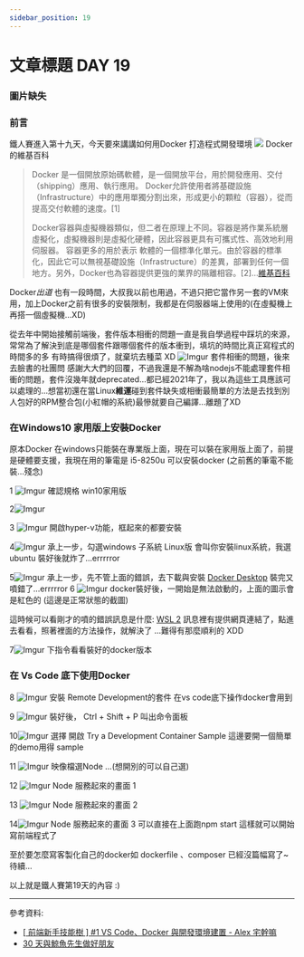 ```yaml
---
sidebar_position: 19
---
```



# 文章標題 DAY 19

### 圖片缺失

### 前言

鐵人賽進入第十九天，今天要來講講如何用Docker 打造程式開發環境
![](https://upload.wikimedia.org/wikipedia/commons/thumb/4/4e/Docker_%28container_engine%29_logo.svg/375px-Docker_%28container_engine%29_logo.svg.png)
Docker 的維基百科
>Docker 是一個開放原始碼軟體，是一個開放平台，用於開發應用、交付（shipping）應用、執行應用。 Docker允許使用者將基礎設施（Infrastructure）中的應用單獨分割出來，形成更小的顆粒（容器），從而提高交付軟體的速度。[1]
>
>Docker容器與虛擬機器類似，但二者在原理上不同。容器是將作業系統層虛擬化，虛擬機器則是虛擬化硬體，因此容器更具有可攜式性、高效地利用伺服器。 容器更多的用於表示 軟體的一個標準化單元。由於容器的標準化，因此它可以無視基礎設施（Infrastructure）的差異，部署到任何一個地方。另外，Docker也為容器提供更強的業界的隔離相容。[2]...[維基百科](https://zh.wikipedia.org/wiki/Docker)

Docker*出道* 也有一段時間，大叔我以前也用過，不過只把它當作另一套的VM來用，加上Docker之前有很多的安裝限制，我都是在伺服器端上使用的(在虛擬機上再搭一個虛擬機...XD)

從去年中開始接觸前端後，套件版本相衝的問題一直是我自學過程中踩坑的來源，常常為了解決到底是哪個套件跟哪個套件的版本衝到，填坑的時間比真正寫程式的時間多的多
有時搞得很煩了，就棄坑去種菜 XD
![Imgur](https://i.imgur.com/hZ82m6x.png)
套件相衝的問題，後來去臉書的社團問
感謝大大們的回覆，不過我還是不解為啥nodejs不能處理套件相衝的問題，套件沒幾年就deprecated...都已經2021年了，我以為這些工具應該可以處理的...想當初還在當Linux**維運**碰到套件缺失或相衝最簡單的方法是去找到別人包好的RPM整合包(小紅帽的系統)最慘就要自己編譯...離題了XD

### 在Windows10 家用版上安裝Docker

原本Docker 在windows只能裝在專業版上面，現在可以裝在家用版上面了，前提是硬體要支援，我現在用的筆電是 i5-8250u 可以安裝docker (之前舊的筆電不能裝...殘念)

1
![Imgur](https://i.imgur.com/i536vef.png)
確認規格 win10家用版

2![Imgur](https://i.imgur.com/Fda542C.png)

3
![Imgur](https://i.imgur.com/QJJHKDY.png)
開啟hyper-v功能，框起來的都要安裝

4![Imgur](https://i.imgur.com/S26Rrsl.png)
承上一步，勾選windows 子系統 Linux版
會叫你安裝linux系統，我選ubuntu
裝好後就炸了...errrrror

5![Imgur](https://i.imgur.com/CgwR77H.png)
承上一步，先不管上面的錯誤，去下載與安裝 [Docker Desktop](https://www.docker.com/products/docker-desktop)
裝完又噴錯了...errrrror
6
![Imgur](https://i.imgur.com/7GjZIRE.png)
docker裝好後，一開始是無法啟動的，上面的圖示會是紅色的 (這邊是正常狀態的截圖)

這時候可以看剛才的噴的錯誤訊息是什麼: [WSL 2](https://docs.microsoft.com/zh-tw/windows/wsl/install-win10)
訊息裡有提供網頁連結了，點進去看看，照著裡面的方法操作，就解決了
...難得有那麼順利的 XDD

7![Imgur](https://i.imgur.com/ljr4vAF.png)
下指令看看裝好的docker版本

### 在 Vs Code 底下使用Docker

8
![Imgur](https://i.imgur.com/oTVlfPN.png)
安裝 Remote Development的套件
在vs code底下操作docker會用到

9
![Imgur](https://i.imgur.com/WBM7Tru.png)
裝好後， Ctrl + Shift + P 叫出命令面板

10![Imgur](https://i.imgur.com/83TSSlX.png)
選擇 開啟 Try a Development Container Sample
這邊要開一個簡單的demo用得 sample

11
![Imgur](https://i.imgur.com/OqmKG29.png)
映像檔選Node ...(想開別的可以自己選)

12
![Imgur](https://i.imgur.com/WsBjf9r.png)
Node 服務起來的畫面 1

13
![Imgur](https://i.imgur.com/WcKaqCC.png)
Node 服務起來的畫面 2

14![Imgur](https://i.imgur.com/1npAqj9.png)
Node 服務起來的畫面 3
可以直接在上面跑npm start
這樣就可以開始寫前端程式了

至於要怎麼寫客製化自己的docker如 dockerfile 、composer
已經沒篇幅寫了~待續...

以上就是鐵人賽第19天的內容 :)  

---
參考資料:

* [[ 前端新手技能樹 ] #1 VS Code、Docker 與開發環境建置 - Alex 宅幹嘛](https://www.youtube.com/watch?v=CxNm-3EedyA)
* [30 天與鯨魚先生做好朋友](https://mileschou.github.io/ironman/12th/docker-newbie/)
